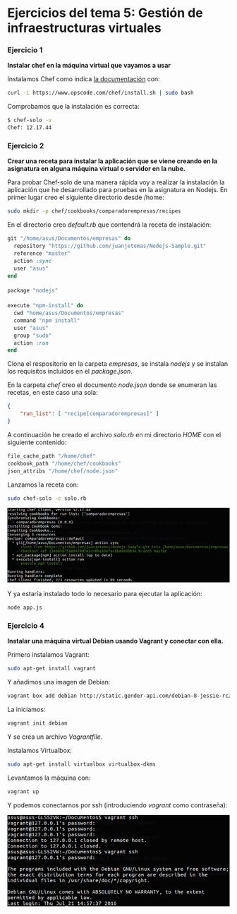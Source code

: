 # Ejercicios del tema 5: Gestión de infraestructuras virtuales
### Ejercicio 1
**Instalar chef en la máquina virtual que vayamos a usar**

Instalamos Chef como indica [la documentación](http://gettingstartedwithchef.com/first-steps-with-chef.html) con:
```bash
curl -L https://www.opscode.com/chef/install.sh | sudo bash
```
Comprobamos que la instalación es correcta:
```bash
$ chef-solo -v
Chef: 12.17.44
```

### Ejercicio 2
**Crear una receta para instalar la aplicación que se viene creando en la asignatura en alguna máquina virtual o servidor en la nube.**

Para probar Chef-solo de una manera rápida voy a realizar la instalación la aplicación que he desarrollado para pruebas en la asignatura en Nodejs. En primer lugar creo el siguiente directorio desde /home:

```bash
sudo mkdir -p chef/cookbooks/comparadorempresas/recipes
```

En el directorio creo _default.rb_ que contendrá la receta de instalación:
```ruby
git "/home/asus/Documentos/empresas" do
  repository "https://github.com/juanjetomas/Nodejs-Sample.git"
  reference "master"
  action :sync
  user "asus"
end

package "nodejs"

execute "npm-install" do
  cwd "home/asus/Documentos/empresas"
  command "npm install"
  user "asus"
  group "sudo"
  action :run
end
```

Clona el respositorio en la carpeta _empresas_, se instala _nodejs_ y se instalan los requisitos incluidos en el _package.json_.

En la carpeta _chef_ creo el documento _node.json_ donde se enumeran las recetas, en este caso una sola:

```json
{
	"run_list": [ "recipe[comparadorempresas]" ]
}
```

A continuación he creado el archivo _solo.rb_ en mi directorio _HOME_ con el siguiente contenido:
```ruby
file_cache_path "/home/chef"
cookbook_path "/home/chef/cookbooks"
json_attribs "/home/chef/node.json"
```

Lanzamos la receta con:
```bash
sudo chef-solo -c solo.rb
```

![imagen49](Capturas/imagen49.png)

Y ya estaría instalado todo lo necesario para ejecutar la aplicación:
```bash
node app.js
```

### Ejercicio 4
**Instalar una máquina virtual Debian usando Vagrant y conectar con ella.**

Primero instalamos Vagrant:
```bash
sudo apt-get install vagrant
```

Y añadimos una imagen de Debian:
```bash
vagrant box add debian http://static.gender-api.com/debian-8-jessie-rc2-x64-slim.box
```

La iniciamos:
```bash
vagrant init debian
```

Y se crea un archivo _Vagrantfile_.

Instalamos Virtualbox:

```bash
sudo apt-get install virtualbox virtualbox-dkms
```

Levantamos la máquina con:
```bash
vagrant up
```

Y podemos conectarnos por ssh (introduciendo _vagrant_ como contraseña):

![imagen50](Capturas/imagen50.png)
